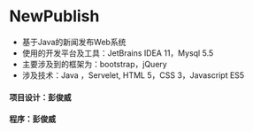 # NewPublish
* 基于Java的新闻发布Web系统
* 使用的开发平台及工具：JetBrains IDEA 11，Mysql 5.5
* 主要涉及到的框架为：bootstrap，jQuery
* 涉及技术：Java ，Servelet, HTML 5，CSS 3，Javascript ES5

#### 项目设计：彭俊威
#### 程序：彭俊威
